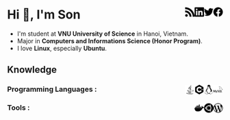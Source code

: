 # Hi 👋, I'm Son [<img width="22px" alt="Facebook" align="right" src="./assets/facebook.svg"/>][facebook] [<img width="22px" alt="Twitter" align="right" src="./assets/twitter.svg"/>][twitter] [<img width="22px" alt="LinkedIn" align="right" src="./assets/linkedin.svg"/>][linkedin] [<img width="22px" alt="WordPress" align="right" src="./assets/rss.svg"/>][rss]

 - I'm student at **VNU University of Science** in Hanoi, Vietnam.
 - Major in **Computers and Informations Science (Honor Program)**.
 - I love **Linux**, especially **Ubuntu**.

## Knowledge   

### Programming Languages : [<img width="22px" alt="MySQL" align="right" src="./assets/mysql.svg"/>][none] [<img width="22px" alt="Linux" align="right" src="./assets/linux.svg"/>][none] [<img width="22px" alt="CPP" align="right" src="./assets/cplusplus.svg"/>][none] [<img width="22px" alt="Java" align="right" src="./assets/java.svg"/>][none]

### Tools : [<img width="22px" alt="WordPress" align="right" src="./assets/wordpress.svg"/>][none] [<img width="22px" alt="Ubuntu" align="right" src="./assets/ubuntu.svg"/>][none] [<img width="22px" alt="Docker" align="right" src="./assets/docker.svg"/>][none]

[facebook]:https://www.facebook.com/vosxvo
[twitter]:https://twitter.com/vosxvo
[linkedin]:https://www.linkedin.com/in/vosxvo
[rss]:https://vosxvo.com
[none]:#

<!--
**vosxvo/vosxvo** is a ✨ _special_ ✨ repository because its `README.md` (this file) appears on your GitHub profile.

Here are some ideas to get you started:

- 🔭 I’m currently working on ...
- 🌱 I’m currently learning ...
- 👯 I’m looking to collaborate on ...
- 🤔 I’m looking for help with ...
- 💬 Ask me about ...
- 📫 How to reach me: ...
- 😄 Pronouns: ...
- ⚡ Fun fact: ...
-->
